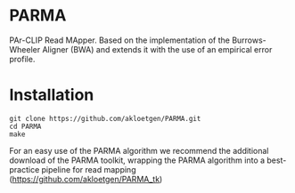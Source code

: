 # PARMA
PAr-CLIP Read MApper. Based on the implementation of the Burrows-Wheeler Aligner (BWA) and extends it with the use of an empirical error profile.

# Installation
	git clone https://github.com/akloetgen/PARMA.git
	cd PARMA
	make
	
For an easy use of the PARMA algorithm we recommend the additional download of the PARMA toolkit, wrapping the PARMA algorithm into a best-practice pipeline for read mapping (https://github.com/akloetgen/PARMA_tk)


